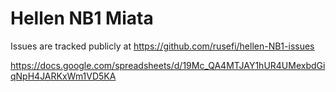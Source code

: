 # Hellen NB1 Miata

Issues are tracked publicly at https://github.com/rusefi/hellen-NB1-issues


https://docs.google.com/spreadsheets/d/19Mc_QA4MTJAY1hUR4UMexbdGiqNpH4JARKxWm1VD5KA
